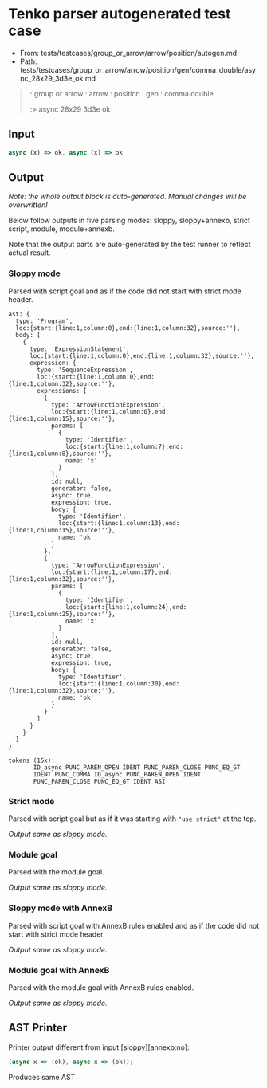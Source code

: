 # Tenko parser autogenerated test case

- From: tests/testcases/group_or_arrow/arrow/position/autogen.md
- Path: tests/testcases/group_or_arrow/arrow/position/gen/comma_double/async_28x29_3d3e_ok.md

> :: group or arrow : arrow : position : gen : comma double
>
> ::> async 28x29 3d3e ok

## Input


`````js
async (x) => ok, async (x) => ok
`````

## Output

_Note: the whole output block is auto-generated. Manual changes will be overwritten!_

Below follow outputs in five parsing modes: sloppy, sloppy+annexb, strict script, module, module+annexb.

Note that the output parts are auto-generated by the test runner to reflect actual result.

### Sloppy mode

Parsed with script goal and as if the code did not start with strict mode header.

`````
ast: {
  type: 'Program',
  loc:{start:{line:1,column:0},end:{line:1,column:32},source:''},
  body: [
    {
      type: 'ExpressionStatement',
      loc:{start:{line:1,column:0},end:{line:1,column:32},source:''},
      expression: {
        type: 'SequenceExpression',
        loc:{start:{line:1,column:0},end:{line:1,column:32},source:''},
        expressions: [
          {
            type: 'ArrowFunctionExpression',
            loc:{start:{line:1,column:0},end:{line:1,column:15},source:''},
            params: [
              {
                type: 'Identifier',
                loc:{start:{line:1,column:7},end:{line:1,column:8},source:''},
                name: 'x'
              }
            ],
            id: null,
            generator: false,
            async: true,
            expression: true,
            body: {
              type: 'Identifier',
              loc:{start:{line:1,column:13},end:{line:1,column:15},source:''},
              name: 'ok'
            }
          },
          {
            type: 'ArrowFunctionExpression',
            loc:{start:{line:1,column:17},end:{line:1,column:32},source:''},
            params: [
              {
                type: 'Identifier',
                loc:{start:{line:1,column:24},end:{line:1,column:25},source:''},
                name: 'x'
              }
            ],
            id: null,
            generator: false,
            async: true,
            expression: true,
            body: {
              type: 'Identifier',
              loc:{start:{line:1,column:30},end:{line:1,column:32},source:''},
              name: 'ok'
            }
          }
        ]
      }
    }
  ]
}

tokens (15x):
       ID_async PUNC_PAREN_OPEN IDENT PUNC_PAREN_CLOSE PUNC_EQ_GT
       IDENT PUNC_COMMA ID_async PUNC_PAREN_OPEN IDENT
       PUNC_PAREN_CLOSE PUNC_EQ_GT IDENT ASI
`````

### Strict mode

Parsed with script goal but as if it was starting with `"use strict"` at the top.

_Output same as sloppy mode._

### Module goal

Parsed with the module goal.

_Output same as sloppy mode._

### Sloppy mode with AnnexB

Parsed with script goal with AnnexB rules enabled and as if the code did not start with strict mode header.

_Output same as sloppy mode._

### Module goal with AnnexB

Parsed with the module goal with AnnexB rules enabled.

_Output same as sloppy mode._

## AST Printer

Printer output different from input [sloppy][annexb:no]:

````js
(async x => (ok), async x => (ok));
````

Produces same AST
